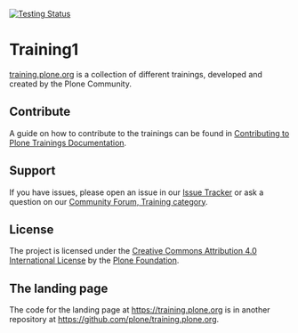 [![Testing Status](https://github.com/plone/training/actions/workflows/test.yml/badge.svg?branch=main "Testing Status")](https://github.com/plone/training/actions/workflows/test.yml)

# Training1

[training.plone.org](https://training.plone.org/) is a collection of different trainings, developed and created by the Plone Community.


## Contribute

A guide on how to contribute to the trainings can be found in [Contributing to Plone Trainings Documentation](https://training.plone.org/contributing/).


## Support

If you have issues, please open an issue in our [Issue Tracker](https://github.com/plone/training/issues) or ask a question on our [Community Forum, Training category](https://community.plone.org/c/training/46).


## License

The project is licensed under the [Creative Commons Attribution 4.0 International License](https://creativecommons.org/licenses/by/4.0/) by the [Plone Foundation](https://plone.org).


## The landing page

The code for the landing page at https://training.plone.org is in another repository at https://github.com/plone/training.plone.org.
